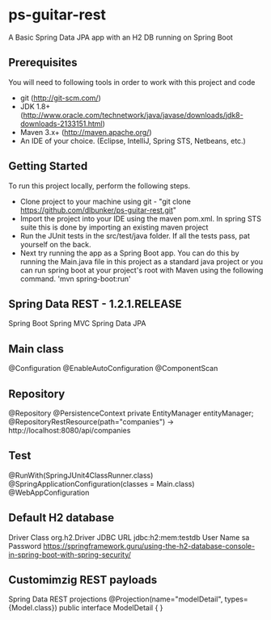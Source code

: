 ps-guitar-rest
============

A Basic Spring Data JPA app with an H2 DB running on Spring Boot

Prerequisites
-------------
You will need to following tools in order to work with this project and code

* git (http://git-scm.com/)
* JDK 1.8+ (http://www.oracle.com/technetwork/java/javase/downloads/jdk8-downloads-2133151.html)
* Maven 3.x+ (http://maven.apache.org/)
* An IDE of your choice.  (Eclipse, IntelliJ, Spring STS, Netbeans, etc.)

Getting Started
---------------
To run this project locally, perform the following steps.

* Clone project to your machine using git - "git clone https://github.com/dlbunker/ps-guitar-rest.git"
* Import the project into your IDE using the maven pom.xml.  In spring STS suite this is done by importing an existing maven project
* Run the JUnit tests in the src/test/java folder.  If all the tests pass, pat yourself on the back.
* Next try running the app as a Spring Boot app.  You can do this by running the Main.java file in this project as a standard java project or you can run spring boot at your project's root with Maven using the following command.  'mvn spring-boot:run'

Spring Data REST - 1.2.1.RELEASE
-------------
Spring Boot
Spring MVC
Spring Data JPA

Main class
-------------
@Configuration
@EnableAutoConfiguration
@ComponentScan

Repository
-------------
@Repository
@PersistenceContext
private EntityManager entityManager;
@RepositoryRestResource(path="companies") -> http://localhost:8080/api/companies

Test
-------------
@RunWith(SpringJUnit4ClassRunner.class)
@SpringApplicationConfiguration(classes = Main.class)
@WebAppConfiguration

Default H2 database
-------------
Driver Class	org.h2.Driver
JDBC URL	jdbc:h2:mem:testdb
User Name	sa
Password	 <blank>
https://springframework.guru/using-the-h2-database-console-in-spring-boot-with-spring-security/

Customimzig REST payloads
-------------
Spring Data REST projections
@Projection(name="modelDetail", types={Model.class})
public interface ModelDetail {
}
